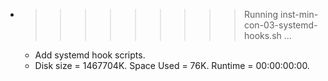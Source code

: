 * >>>>>>>>> Running inst-min-con-03-systemd-hooks.sh ...
  * Add systemd hook scripts.
  * Disk size = 1467704K. Space Used = 76K. Runtime = 00:00:00:00.
